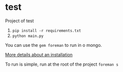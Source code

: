 # test
Project of test

1. ``` pip install -r requirements.txt ```
2. ``` python main.py ```


You can use the ```gem foreman``` to run in o mongo.

[More details about an installation](https://github.com/ddollar/foreman)

To run is simple, run at the root of the project ``` foreman s ``` 

